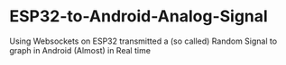# ESP32-to-Android-Analog-Signal
Using Websockets on ESP32 transmitted a (so called) Random Signal to graph in Android (Almost) in Real time
